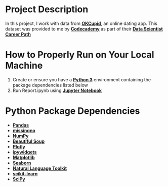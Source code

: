 # Project Description
In this project, I work with data from __[OKCupid](https://www.okcupid.com/)__, an online dating app. This dataset was provided to me by __[Codecademy](https://www.codecademy.com/)__ as part of their __[Data Scientist Career Path](https://www.codecademy.com/learn/paths/data-science)__

# How to Properly Run on Your Local Machine
1. Create or ensure you have a __[Python 3](https://www.python.org/)__ environment containing the package dependencies listed below
1. Run Report.ipynb using __[Jupyter Notebook](https://jupyter.org/)__ 

# Python Package Dependencies
* __[Pandas](https://pandas.pydata.org/)__
* __[missingno](https://github.com/ResidentMario/missingno)__
* __[NumPy](https://numpy.org/)__
* __[Beautiful Soup](https://www.crummy.com/software/BeautifulSoup/)__
* __[Plotly](https://plotly.com/python/getting-started/)__
* __[ipywidgets](https://ipywidgets.readthedocs.io/en/latest/user_install.html)__
* __[Matplotlib](https://matplotlib.org/)__
* __[Seaborn](https://seaborn.pydata.org/)__
* __[Natural Language Toolkit](https://www.nltk.org/install.html)__
* __[scikit-learn](https://scikit-learn.org/stable/install.html)__
* __[SciPy](https://www.scipy.org/)__

